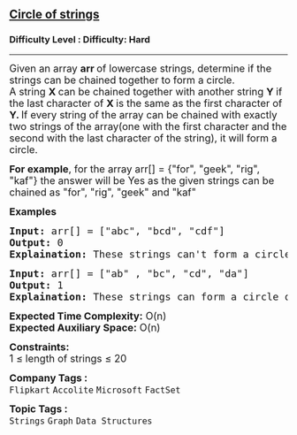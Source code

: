 <h2><a href="https://www.geeksforgeeks.org/problems/circle-of-strings4530/1?page=1&difficulty=Hard&status=unsolved&sortBy=submissions">Circle of strings</a></h2><h3>Difficulty Level : Difficulty: Hard</h3><hr><div class="problems_problem_content__Xm_eO"><p><span style="font-size: 18px;">Given an array <strong>arr </strong>of lowercase strings, determine if the strings can be chained together to form a circle.<br>A string <strong>X </strong>can be chained together with another string <strong>Y </strong>if the last character of <strong>X </strong>is the same as the first character of <strong>Y. </strong>If every string of the array can be chained with exactly two strings of the array(one with the first character and the second with the last character of the string), it will form a circle.</span></p>
<p><span style="font-size: 18px;"><strong>For example</strong>, for the array&nbsp;arr[] = {"for", "geek", "rig", "kaf"} the answer will be Yes as the given strings can be chained as&nbsp;"for", "rig", "geek"&nbsp;and "kaf"</span></p>
<p><span style="font-size: 18px;"><strong>Examples</strong></span></p>
<pre><span style="font-size: 18px;"><strong>Input: </strong>arr[] = ["abc", "bcd", "cdf"]
<strong>Output: </strong>0
<strong>Explaination: </strong>These strings can't form a circle because no string has 'd'at the starting index.</span></pre>
<pre><span style="font-size: 18px;"><strong>Input: </strong>arr[] = ["ab" , "bc", "cd", "da"]
<strong>Output: </strong>1
<strong>Explaination: </strong>These strings can form a circle of strings.</span></pre>
<p><span style="font-size: 18px;"><strong>Expected Time Complexity:</strong> O(n)<br><strong>Expected Auxiliary Space:</strong> O(n)</span></p>
<p><span style="font-size: 18px;"><strong>Constraints:</strong>&nbsp;<br>1 ≤ length of strings ≤ 20</span></p></div><p><span style=font-size:18px><strong>Company Tags : </strong><br><code>Flipkart</code>&nbsp;<code>Accolite</code>&nbsp;<code>Microsoft</code>&nbsp;<code>FactSet</code>&nbsp;<br><p><span style=font-size:18px><strong>Topic Tags : </strong><br><code>Strings</code>&nbsp;<code>Graph</code>&nbsp;<code>Data Structures</code>&nbsp;